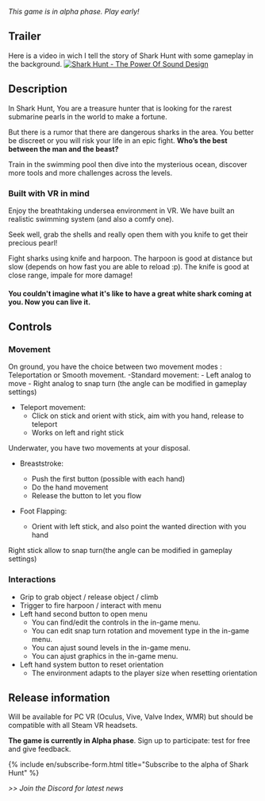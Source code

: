 
*This game is in alpha phase. Play early!*

## Trailer

Here is a video in wich I tell the story of Shark Hunt with some gameplay in the background.
[![Shark Hunt - The Power Of Sound Design](https://i.imgur.com/4tmRNXQ.png)](https://youtu.be/WXxsMa61-Zs)

## Description
In Shark Hunt, You are a treasure hunter that is looking for the rarest submarine pearls in the world to make a fortune. 

But there is a rumor that there are dangerous sharks in the area. You better be discreet or you will risk your life in an epic fight. **Who’s the best between the man and the beast?** 

Train in the swimming pool then dive into the mysterious ocean, discover more tools and more challenges across the levels. 

### Built with VR in mind 
Enjoy the breathtaking undersea environment in VR. We have built an realistic swimming system (and also a comfy one).

Seek well, grab the shells and really open them with you knife to get their precious pearl!

Fight sharks using knife and harpoon. The harpoon is good at distance but slow (depends on how fast you are able to reload :p). The knife is good at close range, impale for more damage!

#### You couldn't imagine what it's like to have a great white shark coming at you. Now you can live it.
<div id="carousel"></div>

## Controls

### Movement 

On ground, you have the choice between two movement modes : Teleportation or Smooth movement. 
-Standard movement:
	- Left analog to move
	- Right analog to snap turn (the angle can be modified in gameplay settings)

- Teleport movement:
	- Click on stick and orient with stick, aim with you hand, release to teleport
	- Works on left and right stick

	
Underwater, you have two movements at your disposal.
- Breaststroke:
	- Push the first button (possible with each hand)
	- Do the hand movement 
	- Release the button to let you flow

- Foot Flapping:
	- Orient with left stick, and also point the wanted direction with you hand

Right stick allow to snap turn(the angle can be modified in gameplay settings)

### Interactions

- Grip to grab object / release object / climb
- Trigger to fire harpoon / interact with menu
- Left hand second button to open menu
	- You can find/edit the controls in the in-game menu. 
    - You can edit snap turn rotation and movement type in the in-game menu.
    - You can ajust sound levels in the in-game menu.
	- You can ajust graphics in the in-game menu.
- Left hand system button to reset orientation
	- The environment adapts to the player size when resetting orientation

	
	
## Release information	

Will be available for PC VR (Oculus, Vive, Valve Index, WMR) but should be compatible with all Steam VR headsets.

**The game is currently in Alpha phase**. Sign up to participate: test for free and give feedback.

{% include en/subscribe-form.html title="Subscribe to the alpha of Shark Hunt" %}

_>> Join the Discord for latest news_